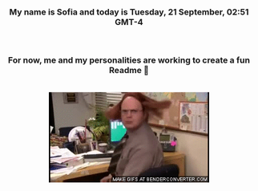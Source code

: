 


<div align="center">
<h3 >My name is Sofia and today is Tuesday, 21 September, 02:51 GMT-4</h3><br>
<h3 >For now, me and my personalities are working to create a fun Readme 👋
</h3><br>
<img src='img/dwight.gif' alt='working...'/>
</div>
